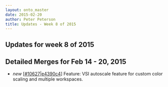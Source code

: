 ```yaml
---
layout: onto_master
date: 2015-02-20
author: Peter Peterson
title: Updates - Week 8 of 2015
---
```

Updates for week 8 of 2015
--------------------------

Detailed Merges for Feb 14 - 20, 2015
-------------------------------------
* *new* \[[#10627](http://trac.mantidproject.org/mantid/ticket/10627)\|[e4390c4](https://github.com/mantidproject/mantid/commit/e4390c4db7bb818d29ffa40fc826560644304a11)\] Feature: VSI autoscale feature for custom color scaling and multiple workspaces.
